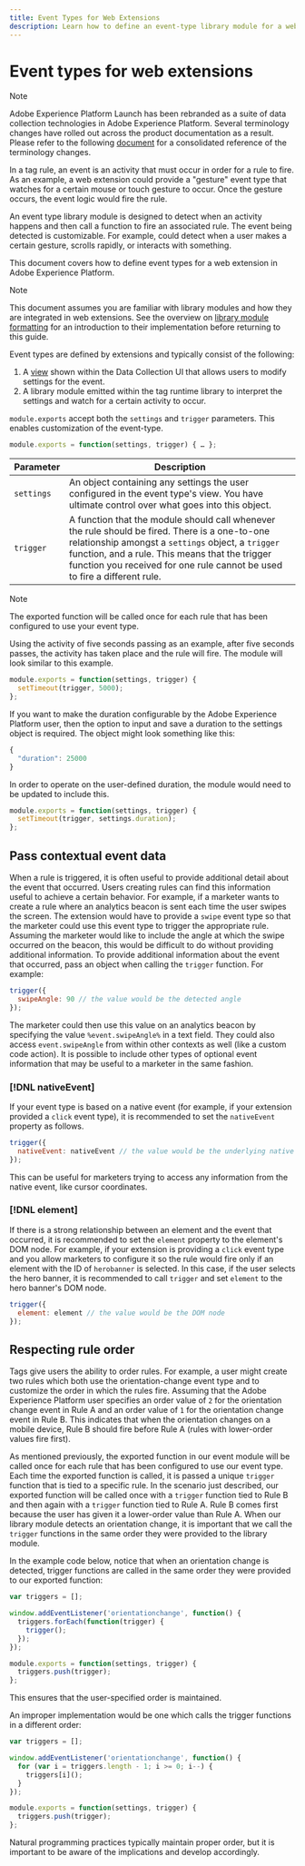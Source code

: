 ```yaml
---
title: Event Types for Web Extensions
description: Learn how to define an event-type library module for a web extension in Adobe Experience Platform.
---
```

# Event types for web extensions

>[!NOTE]
>
>Adobe Experience Platform Launch has been rebranded as a suite of data collection technologies in Adobe Experience Platform. Several terminology changes have rolled out across the product documentation as a result. Please refer to the following [document](../../term-updates.md) for a consolidated reference of the terminology changes.

In a tag rule, an event is an activity that must occur in order for a rule to fire. As an example, a web extension could provide a "gesture" event type that watches for a certain mouse or touch gesture to occur. Once the gesture occurs, the event logic would fire the rule.

An event type library module is designed to detect when an activity happens and then call a function to fire an associated rule. The event being detected is customizable. For example, could detect when a user makes a certain gesture, scrolls rapidly, or interacts with something.

This document covers how to define event types for a web extension in Adobe Experience Platform.

>[!NOTE]
>
>This document assumes you are familiar with library modules and how they are integrated in web extensions. See the overview on [library module formatting](./format.md) for an introduction to their implementation before returning to this guide.

Event types are defined by extensions and typically consist of the following:

1. A [view](./views.md) shown within the Data Collection UI that allows users to modify settings for the event.
2. A library module emitted within the tag runtime library to interpret the settings and watch for a certain activity to occur.

`module.exports` accept both the `settings` and `trigger` parameters. This enables customization of the event-type.

```js
module.exports = function(settings, trigger) { … };
```

| Parameter | Description |
| --- | --- |
`settings` | An object containing any settings the user configured in the event type's view. You have ultimate control over what goes into this object. |
| `trigger` | A function that the module should call whenever the rule should be fired. There is a one-to-one relationship amongst a `settings` object, a `trigger` function, and a rule. This means that the trigger function you received for one rule cannot be used to fire a different rule. |

>[!NOTE]
>
>The exported function will be called once for each rule that has been configured to use your event type.

Using the activity of five seconds passing as an example, after five seconds passes, the activity has taken place and the rule will fire. The module will look similar to this example.

```js
module.exports = function(settings, trigger) {
  setTimeout(trigger, 5000);
};
```

If you want to make the duration configurable by the Adobe Experience Platform user, then the option to input and save a duration to the settings object is required. The object might look something like this:

```js
{
  "duration": 25000
}
```

In order to operate on the user-defined duration, the module would need to be updated to include this.

```js
module.exports = function(settings, trigger) {
  setTimeout(trigger, settings.duration);
};
```

## Pass contextual event data

When a rule is triggered, it is often useful to provide additional detail about the event that occurred. Users creating rules can find this information useful to achieve a certain behavior. For example, if a marketer wants to create a rule where an analytics beacon is sent each time the user swipes the screen. The extension would have to provide a `swipe` event type so that the marketer could use this event type to trigger the appropriate rule. Assuming the marketer would like to include the angle at which the swipe occurred on the beacon, this would be difficult to do without providing additional information. To provide additional information about the event that occurred, pass an object when calling the `trigger` function. For example:

```js
trigger({
  swipeAngle: 90 // the value would be the detected angle
});
```

The marketer could then use this value on an analytics beacon by specifying the value `%event.swipeAngle%` in a text field. They could also access `event.swipeAngle` from within other contexts as well (like a custom code action). It is possible to include other types of optional event information that may be useful to a marketer in the same fashion.

### [!DNL nativeEvent]

If your event type is based on a native event (for example, if your extension provided a `click` event type), it is recommended to set the `nativeEvent` property as follows.

```js
trigger({
  nativeEvent: nativeEvent // the value would be the underlying native event
});
```

This can be useful for marketers trying to access any information from the native event, like cursor coordinates.

### [!DNL element]

If there is a strong relationship between an element and the event that occurred, it is recommended to set the `element` property to the element's DOM node. For example, if your extension is providing a `click` event type and you allow marketers to configure it so the rule would fire only if an element with the ID of `herobanner` is selected. In this case, if the user selects the hero banner, it is recommended to call `trigger` and set `element` to the hero banner's DOM node.

```js
trigger({
  element: element // the value would be the DOM node
});
```

## Respecting rule order

Tags give users the ability to order rules. For example, a user might create two rules which both use the orientation-change event type and to customize the order in which the rules fire. Assuming that the Adobe Experience Platform user specifies an order value of `2` for the orientation change event in Rule A and an order value of `1` for the orientation change event in Rule B. This indicates that when the orientation changes on a mobile device, Rule B should fire before Rule A (rules with lower-order values fire first).

As mentioned previously, the exported function in our event module will be called once for each rule that has been configured to use our event type. Each time the exported function is called, it is passed a unique `trigger` function that is tied to a specific rule. In the scenario just described, our exported function will be called once with a `trigger` function tied to Rule B and then again with a `trigger` function tied to Rule A. Rule B comes first because the user has given it a lower-order value than Rule A. When our library module detects an orientation change, it is important that we call the `trigger` functions in the same order they were provided to the library module.

In the example code below, notice that when an orientation change is detected, trigger functions are called in the same order they were provided to our exported function:

```js
var triggers = [];

window.addEventListener('orientationchange', function() {
  triggers.forEach(function(trigger) {
    trigger();
  });
});

module.exports = function(settings, trigger) {
  triggers.push(trigger);
};
```

This ensures that the user-specified order is maintained.

An improper implementation would be one which calls the trigger functions in a different order:

```js
var triggers = [];

window.addEventListener('orientationchange', function() {
  for (var i = triggers.length - 1; i >= 0; i--) {
    triggers[i]();
  }
});

module.exports = function(settings, trigger) {
  triggers.push(trigger);
};
```

Natural programming practices typically maintain proper order, but it is important to be aware of the implications and develop accordingly.
